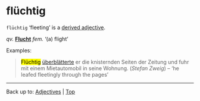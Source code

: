 # flüchtig

`flüchtig` ‘fleeting’ is a [derived adjective](../../derivedAdjectives.md).

*qv.* **[Flucht](../../../nouns/f/fl/Flucht.md)** *fem.* ‘(a) flight’

Examples:

> <mark>Flüchtig</mark> [überblätterte](../../../verbs/ue/ueb/ueberblaettern.md) er die knisternden Seiten der Zeitung und fuhr mit einem Mietautomobil in seine Wohnung. (*Stefan Zweig*) – ‘he leafed fleetingly through the pages’

----

Back up to: [Adjectives](../../index.md) | [Top](../../../index.md)
